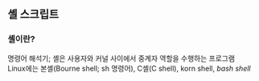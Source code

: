 ## 셸 스크립트

### 셸이란?
명령어 해석기; 셸은 사용자와 커널 사이에서 중계자 역할을 수행하는 프로그램   
Linux에는 본셸(Bourne shell; sh 명령어), C셸(C shell), korn shell, *bash shell*



